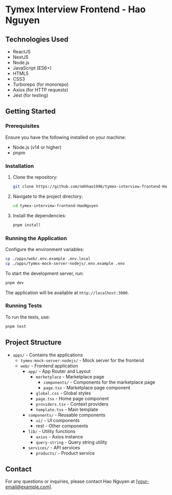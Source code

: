 # Tymex Interview Frontend - Hao Nguyen

## Technologies Used

- ReactJS
- NextJS
- Node.js
- JavaScript (ES6+)
- HTML5
- CSS3
- Turborepo (for monorepo)
- Axios (for HTTP requests)
- Jest (for testing)

## Getting Started

### Prerequisites

Ensure you have the following installed on your machine:

- Node.js (v14 or higher)
- pnpm

### Installation

1. Clone the repository:
    ```bash
    git clone https://github.com/nmhhao1996/tymex-interview-frontend-HaoNguyen.git
    ```
2. Navigate to the project directory:
    ```bash
    cd tymex-interview-frontend-HaoNguyen
    ```
3. Install the dependencies:
    ```bash
    pnpm install
    ```

### Running the Application

Configure the environment variables:

```bash
cp ./apps/web/.env.example .env.local
cp ./apps/tymex-mock-server-nodejs/.env.example .env
```

To start the development server, run:

```bash
pnpm dev
```

The application will be available at `http://localhost:3000`.

### Running Tests

To run the tests, use:
```bash
pnpm test
```

## Project Structure
- `apps/` - Contains the applications
  - `tymex-mock-server-nodejs/` - Mock server for the frontend
  - `web/` - Frontend application
    - `app/` - App Router and Layout
      - `marketplace` - Marketplace page 
        - `components/` - Components for the marketplace page
        -  `page.tsx` - Marketplace page component
      - `global.css` - Global styles
      - `page.tsx` - Home page component
      - `providers.tsx` - Context providers
      - `template.tsx` - Main template
    - `components/` - Reusable components
      - `ui/` - UI components
      - rest - Other components
    - `lib/` - Utility functions
      - `axios` - Axios instance
      - `query-string` - Query string utility
    - `services/` - API services
      - `products/` - Product service

## Contact

For any questions or inquiries, please contact Hao Nguyen at [your-email@example.com].
